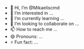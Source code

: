 - 👋 Hi, I’m @Mikaeliscmd
- 👀 I’m interested in ...
- 🌱 I’m currently learning ...
- 💞️ I’m looking to collaborate on ...
- 📫 How to reach me ...
- 😄 Pronouns: ...
- ⚡ Fun fact: ...

<!---
Mikaeliscmd/Mikaeliscmd is a ✨ special ✨ repository because its `README.md` (this file) appears on your GitHub profile.
You can click the Preview link to take a look at your changes.
--->

